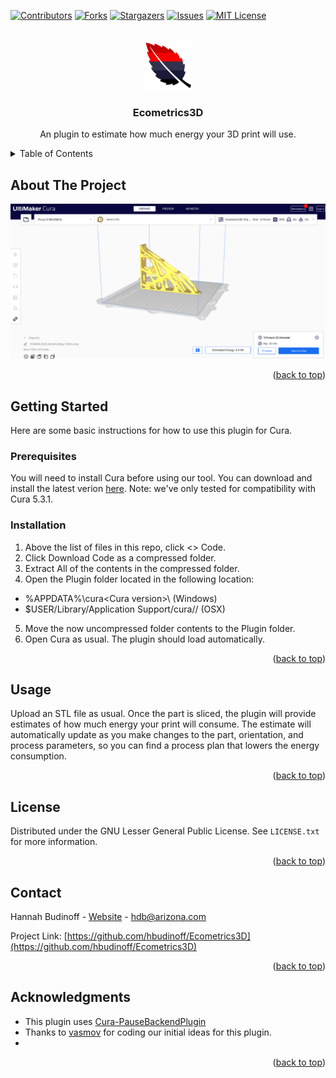 <!-- Improved compatibility of back to top link: See: https://github.com/othneildrew/Best-README-Template/pull/73 -->
<a id="readme-top"></a>
<!--
*** Thanks for checking out the Best-README-Template. If you have a suggestion
*** that would make this better, please fork the repo and create a pull request
*** or simply open an issue with the tag "enhancement".
*** Don't forget to give the project a star!
*** Thanks again! Now go create something AMAZING! :D
-->



<!-- PROJECT SHIELDS -->
<!--
*** I'm using markdown "reference style" links for readability.
*** Reference links are enclosed in brackets [ ] instead of parentheses ( ).
*** See the bottom of this document for the declaration of the reference variables
*** for contributors-url, forks-url, etc. This is an optional, concise syntax you may use.
*** https://www.markdownguide.org/basic-syntax/#reference-style-links
-->
[![Contributors][contributors-shield]][contributors-url]
[![Forks][forks-shield]][forks-url]
[![Stargazers][stars-shield]][stars-url]
[![Issues][issues-shield]][issues-url]
[![MIT License][license-shield]][license-url]


<!-- PROJECT LOGO -->
<br />
<div align="center">
  <a href="https://github.com/hbudinoff/Ecometrics3d">
    <img src="stockimages/logo.png" alt="Logo" width="80" height="80">
  </a>

<h3 align="center">Ecometrics3D</h3>


  <p align="center">
    An plugin to estimate how much energy your 3D print will use.
    <br />
    
  </p>
</div>

<!-- TABLE OF CONTENTS -->
<details>
  <summary>Table of Contents</summary>
  <ol>
    <li>
      <a href="#about-the-project">About The Project</a>
      <ul>
      </ul>
    </li>
    <li>
      <a href="#getting-started">Getting Started</a>
      <ul>
        <li><a href="#prerequisites">Prerequisites</a></li>
        <li><a href="#installation">Installation</a></li>
      </ul>
    </li>
    <li><a href="#usage">Usage</a></li>
    <li><a href="#license">License</a></li>
    <li><a href="#contact">Contact</a></li>
    <li><a href="#acknowledgments">Acknowledgments</a></li>
  </ol>
</details>



<!-- ABOUT THE PROJECT -->
## About The Project

[![Product Name Screen Shot][product-screenshot]](https://github.com/hbudinoff/Ecometrics3d)


<p align="right">(<a href="#readme-top">back to top</a>)</p>



<!-- GETTING STARTED -->
## Getting Started

Here are some basic instructions for how to use this plugin for Cura.

### Prerequisites

You will need to install Cura before using our tool. You can download and install the latest verion [here](https://ultimaker.com/software/ultimaker-cura/). Note: we've only tested for compatibility with Cura 5.3.1.

### Installation

1. Above the list of files in this repo, click <> Code.
2. Click Download Code as a compressed folder.
3. Extract All of the contents in the compressed folder.
4. Open the Plugin folder located in the following location:
* %APPDATA%\cura\<Cura version>\ (Windows)
* $USER/Library/Application Support/cura/<Cura version>/ (OSX)
5. Move the now uncompressed folder contents to the Plugin folder.
6. Open Cura as usual. The plugin should load automatically.
<p align="right">(<a href="#readme-top">back to top</a>)</p>

<!-- USAGE EXAMPLES -->
## Usage

Upload an STL file as usual. Once the part is sliced, the plugin will provide estimates of how much energy your print will consume. The estimate will automatically update as you make changes to the part, orientation, and process parameters, so you can find a process plan that lowers the energy consumption. 

<p align="right">(<a href="#readme-top">back to top</a>)</p>





<!-- LICENSE -->
## License

Distributed under the  GNU Lesser General Public License. See `LICENSE.txt` for more information.

<p align="right">(<a href="#readme-top">back to top</a>)</p>



<!-- CONTACT -->
## Contact

Hannah Budinoff - [Website](https://sites.arizona.edu/made-lab/) - hdb@arizona.com

Project Link: [https://github.com/hbudinoff/Ecometrics3D](https://github.com/hbudinoff/Ecometrics3D)

<p align="right">(<a href="#readme-top">back to top</a>)</p>



<!-- ACKNOWLEDGMENTS -->
## Acknowledgments

* This plugin uses [Cura-PauseBackendPlugin](https://github.com/fieldOfView/Cura-PauseBackendPlugin)
* Thanks to [vasmov](https://github.com/vasmov) for coding our initial ideas for this plugin.
* []()

<p align="right">(<a href="#readme-top">back to top</a>)</p>



<!-- MARKDOWN LINKS & IMAGES -->
<!-- https://www.markdownguide.org/basic-syntax/#reference-style-links -->
[contributors-shield]: https://img.shields.io/github/contributors/hbudinoff/Ecometrics3D.svg?style=for-the-badge
[contributors-url]: https://github.com/hbudinoff/Ecometrics3D/graphs/contributors
[forks-shield]: https://img.shields.io/github/forks/hbudinoff/Ecometrics3D.svg?style=for-the-badge
[forks-url]: https://github.com/hbudinoff/Ecometrics3D/network/members
[stars-shield]: https://img.shields.io/github/stars/hbudinoff/Ecometrics3D.svg?style=for-the-badge
[stars-url]: https://github.com/hbudinoff/Ecometrics3D/stargazers
[issues-shield]: https://img.shields.io/github/issues/hbudinoff/Ecometrics3D.svg?style=for-the-badge
[issues-url]: https://github.com/hbudinoff/Ecometrics3D/issues
[license-shield]: https://img.shields.io/github/license/hbudinoff/Ecometrics3D.svg?style=for-the-badge
[license-url]: https://github.com/hbudinoff/Ecometrics3D/blob/master/LICENSE.txt
[product-screenshot]: stockimages/screenshot.png
